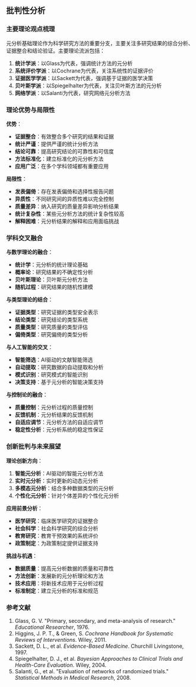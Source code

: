 ## 批判性分析

### 主要理论观点梳理

元分析基础理论作为科学研究方法的重要分支，主要关注多研究结果的综合分析、证据整合和结论验证。主要理论流派包括：

1. **统计学派**：以Glass为代表，强调统计方法的元分析
2. **系统评价学派**：以Cochrane为代表，关注系统性的证据评价
3. **证据医学学派**：以Sackett为代表，强调基于证据的医学决策
4. **贝叶斯学派**：以Spiegelhalter为代表，关注贝叶斯方法的元分析
5. **网络学派**：以Salanti为代表，研究网络元分析方法

### 理论优势与局限性

**优势**：

- **证据整合**：有效整合多个研究的结果和证据
- **统计严谨**：提供严谨的统计分析方法
- **结论可靠**：提高研究结论的可靠性和可信度
- **方法标准化**：建立标准化的元分析方法
- **应用广泛**：在多个学科领域都有重要应用

**局限性**：

- **发表偏倚**：存在发表偏倚和选择性报告问题
- **异质性**：不同研究间的异质性难以完全控制
- **质量差异**：纳入研究的质量差异影响分析结果
- **统计复杂性**：某些元分析方法的统计复杂性较高
- **解释困难**：元分析结果的解释和应用面临挑战

### 学科交叉融合

**与数学理论的融合**：

- **统计学**：元分析的统计理论基础
- **概率论**：研究结果的不确定性分析
- **贝叶斯理论**：贝叶斯元分析方法
- **随机过程**：研究结果的随机性建模

**与类型理论的结合**：

- **证据类型**：研究证据的类型安全表示
- **结论类型**：研究结论的类型系统
- **质量类型**：研究质量的类型评估
- **偏倚类型**：研究偏倚的类型分析

**与人工智能的交叉**：

- **智能筛选**：AI驱动的文献智能筛选
- **自动提取**：研究数据的自动提取和分析
- **模式识别**：研究模式的智能识别
- **决策支持**：基于元分析的智能决策支持

**与控制论的融合**：

- **质量控制**：元分析过程的质量控制
- **反馈机制**：元分析结果的反馈机制
- **自适应调节**：元分析方法的自适应调节
- **稳定性分析**：元分析系统的稳定性保证

### 创新批判与未来展望

**理论创新方向**：

1. **智能元分析**：AI驱动的智能元分析方法
2. **实时元分析**：实时更新的动态元分析
3. **多模态元分析**：结合多种数据类型的元分析
4. **个性化元分析**：针对个体差异的个性化元分析

**应用前景分析**：

- **医学研究**：临床医学研究的证据整合
- **社会科学**：社会科学研究的综合分析
- **教育研究**：教育干预效果的系统评价
- **政策制定**：为政策制定提供证据支持

**挑战与机遇**：

- **数据质量**：提高元分析数据的质量和可靠性
- **方法创新**：发展新的元分析理论和方法
- **技术应用**：将新技术应用于元分析过程
- **标准制定**：建立元分析的标准和规范

### 参考文献

1. Glass, G. V. "Primary, secondary, and meta-analysis of research." *Educational Researcher*, 1976.
2. Higgins, J. P. T., & Green, S. *Cochrane Handbook for Systematic Reviews of Interventions*. Wiley, 2011.
3. Sackett, D. L., et al. *Evidence-Based Medicine*. Churchill Livingstone, 1997.
4. Spiegelhalter, D. J., et al. *Bayesian Approaches to Clinical Trials and Health-Care Evaluation*. Wiley, 2004.
5. Salanti, G., et al. "Evaluation of networks of randomized trials." *Statistical Methods in Medical Research*, 2008.
